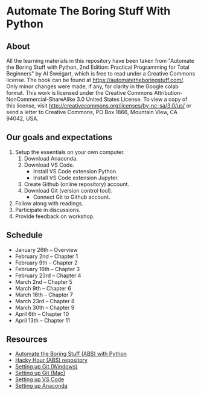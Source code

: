 # Automate The Boring Stuff With Python

## About

All the learning materials in this repository have been taken from "Automate the Boring Stuff with Python, 2nd Edition: Practical Programming for Total Beginners" by Al Sweigart, which is free to read under a Creative Commons license. The book can be found at https://automatetheboringstuff.com/. Only minor changes were made, if any, for clarity in the Google colab format. This work is licensed under the Creative Commons Attribution-NonCommercial-ShareAlike 3.0 United States License. To view a copy of this license, visit http://creativecommons.org/licenses/by-nc-sa/3.0/us/ or send a letter to Creative Commons, PO Box 1866, Mountain View, CA 94042, USA.

## Our goals and expectations

1. Setup the essentials on your own computer.
    1. Download Anaconda.
    1. Download VS Code.
        * Install VS Code extension Python.
        * Install VS Code extension Jupyter.
    1. Create Github (online repository) account.
    1. Download Git (version control tool).
        * Connect Git to Github account.
1. Follow along with readings.
1. Participate in discussions.
1. Provide feedback on workshop.

## Schedule

* January 26th – Overview
* February 2nd – Chapter 1
* February 9th – Chapter 2
* February 16th – Chapter 3
* February 23rd – Chapter 4
*	March 2nd – Chapter 5
*	March 9th – Chapter 6
*	March 16th – Chapter 7
*	March 23rd – Chapter 8
*	March 30th – Chapter 9
*	April 6th – Chapter 10
*	April 13th – Chapter 11

## Resources

*	[Automate the Boring Stuff (ABS) with Python](https://automatetheboringstuff.com/)
*	[Hacky Hour (ABS) repository](https://github.com/UIHackyHour/AutomateTheBoringSweigart)
*	[Setting up Git (Windows)](https://medium.com/@aklson_DS/how-to-properly-setup-your-github-repository-windows-version-ea596b398b)
*	[Setting up Git (Mac)](https://medium.com/@aklson_DS/how-to-properly-setup-your-github-repository-mac-version-3a8047b899e5)
*	[Setting up VS Code](https://code.visualstudio.com/docs/python/python-tutorial)
*	[Setting up Anaconda](https://docs.anaconda.com/anaconda/)
